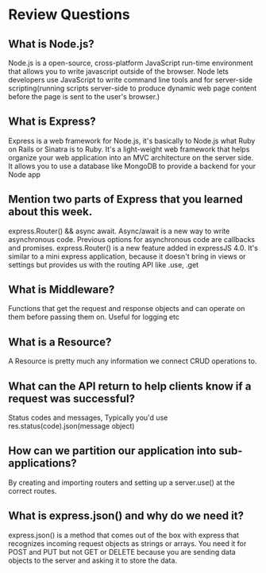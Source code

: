 # Review Questions

## What is Node.js?
Node.js is a open-source, cross-platform JavaScript run-time environment that allows you to write javascript outside of the browser. Node lets developers use JavaScript to write command line tools and for server-side scripting(running scripts server-side to produce dynamic web page content before the page is sent to the user's browser.)

## What is Express?
Express is a web framework for Node.js, it's basically to Node.js what Ruby on Rails or Sinatra is to Ruby. It's a light-weight web framework that helps organize your web application into an MVC architecture on the server side. It allows you to use a database like MongoDB to provide a backend for your Node app

## Mention two parts of Express that you learned about this week.
express.Router() && async await. Async/await is a new way to write asynchronous code. Previous options for asynchronous code are callbacks and promises.
express.Router() is a new feature added in expressJS 4.0. It's similar to a mini express application, because it doesn't bring in views or settings but
provides us with the routing API like .use, .get

## What is Middleware?
Functions that get the request and response objects and can operate on them before passing them on. Useful for logging etc

## What is a Resource?
A Resource is pretty much any information we connect CRUD operations to.

## What can the API return to help clients know if a request was successful?
Status codes and messages, Typically you'd use res.status(code).json(message object)

## How can we partition our application into sub-applications?
By creating and importing routers and setting up a server.use() at the correct routes.

## What is express.json() and why do we need it?
express.json() is a method that comes out of the box with express that recognizes incoming request objects as strings or arrays. You need it for POST and PUT but not GET or DELETE because you are sending data objects to the server and asking it to store the data.